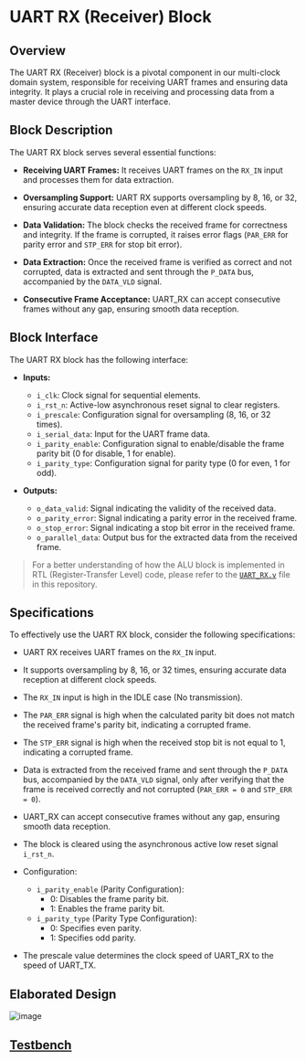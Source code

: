 # UART RX (Receiver) Block

## Overview
The UART RX (Receiver) block is a pivotal component in our multi-clock domain system, responsible for receiving UART frames and ensuring data integrity. It plays a crucial role in receiving and processing data from a master device through the UART interface.

## Block Description
The UART RX block serves several essential functions:

- **Receiving UART Frames:** It receives UART frames on the `RX_IN` input and processes them for data extraction.

- **Oversampling Support:** UART RX supports oversampling by 8, 16, or 32, ensuring accurate data reception even at different clock speeds.

- **Data Validation:** The block checks the received frame for correctness and integrity. If the frame is corrupted, it raises error flags (`PAR_ERR` for parity error and `STP_ERR` for stop bit error).

- **Data Extraction:** Once the received frame is verified as correct and not corrupted, data is extracted and sent through the `P_DATA` bus, accompanied by the `DATA_VLD` signal.

- **Consecutive Frame Acceptance:** UART_RX can accept consecutive frames without any gap, ensuring smooth data reception.

## Block Interface
The UART RX block has the following interface:

- **Inputs:**
  - `i_clk`: Clock signal for sequential elements.
  - `i_rst_n`: Active-low asynchronous reset signal to clear registers.
  - `i_prescale`: Configuration signal for oversampling (8, 16, or 32 times).
  - `i_serial_data`: Input for the UART frame data.
  - `i_parity_enable`: Configuration signal to enable/disable the frame parity bit (0 for disable, 1 for enable).
  - `i_parity_type`: Configuration signal for parity type (0 for even, 1 for odd).

- **Outputs:**
  - `o_data_valid`: Signal indicating the validity of the received data.
  - `o_parity_error`: Signal indicating a parity error in the received frame.
  - `o_stop_error`: Signal indicating a stop bit error in the received frame.
  - `o_parallel_data`: Output bus for the extracted data from the received frame.

> For a better understanding of how the ALU block is implemented in RTL (Register-Transfer Level) code, please refer to the [`UART_RX.v`](./UART_RX.v) file in this repository.

## Specifications
To effectively use the UART RX block, consider the following specifications:

- UART RX receives UART frames on the `RX_IN` input.

- It supports oversampling by 8, 16, or 32 times, ensuring accurate data reception at different clock speeds.

- The `RX_IN` input is high in the IDLE case (No transmission).

- The `PAR_ERR` signal is high when the calculated parity bit does not match the received frame's parity bit, indicating a corrupted frame.

- The `STP_ERR` signal is high when the received stop bit is not equal to 1, indicating a corrupted frame.

- Data is extracted from the received frame and sent through the `P_DATA` bus, accompanied by the `DATA_VLD` signal, only after verifying that the frame is received correctly and not corrupted (`PAR_ERR = 0` and `STP_ERR = 0`).

- UART_RX can accept consecutive frames without any gap, ensuring smooth data reception.

- The block is cleared using the asynchronous active low reset signal `i_rst_n`.

- Configuration:
  - `i_parity_enable` (Parity Configuration):
    - 0: Disables the frame parity bit.
    - 1: Enables the frame parity bit.
  - `i_parity_type` (Parity Type Configuration):
    - 0: Specifies even parity.
    - 1: Specifies odd parity.

- The prescale value determines the clock speed of UART_RX to the speed of UART_TX.

## Elaborated Design

![image](https://github.com/AhmedAmrAbdellatif1/Multi-Clock-Domain-System/assets/140100601/770cb745-842c-40b8-8467-7777ac143f86)

## [Testbench](./UART_RX_tb.v)
